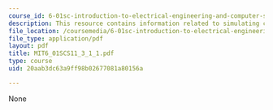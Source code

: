 ```yaml
---
course_id: 6-01sc-introduction-to-electrical-engineering-and-computer-science-i-spring-2011
description: This resource contains information related to simulating cascade.
file_location: /coursemedia/6-01sc-introduction-to-electrical-engineering-and-computer-science-i-spring-2011/20aab3dc63a9ff98b02677081a80156a_MIT6_01SCS11_3_1_1.pdf
file_type: application/pdf
layout: pdf
title: MIT6_01SCS11_3_1_1.pdf
type: course
uid: 20aab3dc63a9ff98b02677081a80156a

---
```

None